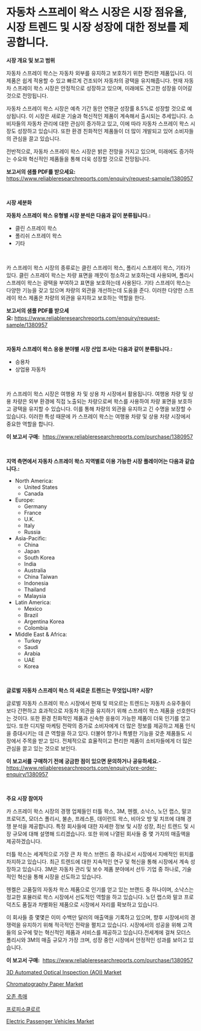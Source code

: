 <p><h1>자동차 스프레이 왁스 시장은 시장 점유율, 시장 트렌드 및 시장 성장에 대한 정보를 제공합니다.</h1></p><p><strong>시장 개요 및 보고 범위</strong></p>
<p><p>자동차 스프레이 왁스는 자동차 외부를 유지하고 보호하기 위한 편리한 제품입니다. 이 제품은 쉽게 적용할 수 있고 빠르게 건조되어 자동차의 광택을 유지해줍니다. 현재 자동차 스프레이 왁스 시장은 안정적으로 성장하고 있으며, 미래에도 견고한 성장을 이어갈 것으로 전망됩니다. </p><p>자동차 스프레이 왁스 시장은 예측 기간 동안 연평균 성장률 8.5%로 성장할 것으로 예상됩니다. 이 시장은 새로운 기술과 혁신적인 제품이 계속해서 출시되는 추세입니다. 소비자들의 자동차 관리에 대한 관심이 증가하고 있고, 이에 따라 자동차 스프레이 왁스 시장도 성장하고 있습니다. 또한 환경 친화적인 제품들이 더 많이 개발되고 있어 소비자들의 관심을 끌고 있습니다.</p><p>전반적으로, 자동차 스프레이 왁스 시장은 밝은 전망을 가지고 있으며, 미래에도 증가하는 수요와 혁신적인 제품들을 통해 더욱 성장할 것으로 전망됩니다.</p></p>
<p><strong>보고서의 샘플 PDF를 받으세요:</strong> <a href="https://www.reliableresearchreports.com/enquiry/request-sample/1380957">https://www.reliableresearchreports.com/enquiry/request-sample/1380957</a></p>
<p>&nbsp;</p>
<p><strong>시장 세분화</strong></p>
<p><strong>자동차 스프레이 왁스 유형별 시장 분석은 다음과 같이 분류됩니다.:</strong></p>
<p><ul><li>클린 스프레이 왁스</li><li>폴리쉬 스프레이 왁스</li><li>기타</li></ul></p>
<p>&nbsp;</p>
<p><p>카 스프레이 왁스 시장의 종류로는 클린 스프레이 왁스, 폴리시 스프레이 왁스, 기타가 있다. 클린 스프레이 왁스는 차량 표면을 깨끗이 청소하고 보호하는데 사용되며, 폴리시 스프레이 왁스는 광택을 부여하고 표면을 보호하는데 사용된다. 기타 스프레이 왁스는 다양한 기능을 갖고 있으며 차량의 외관을 개선하는데 도움을 준다. 이러한 다양한 스프레이 왁스 제품은 차량의 외관을 유지하고 보호하는 역할을 한다.</p></p>
<p><strong>보고서의 샘플 PDF를 받으세요:</strong>&nbsp;<a href="https://www.reliableresearchreports.com/enquiry/request-sample/1380957">https://www.reliableresearchreports.com/enquiry/request-sample/1380957</a></p>
<p>&nbsp;</p>
<p><strong> 자동차 스프레이 왁스 응용 분야별 시장 산업 조사는 다음과 같이 분류됩니다.:</strong></p>
<p><ul><li>승용차</li><li>상업용 자동차</li></ul></p>
<p>&nbsp;</p>
<p><p>카 스프레이 왁스 시장은 여행용 차 및 상용 차 시장에서 활용됩니다. 여행용 차량 및 상용 차량은 외부 환경에 직접 노출되는 차량으로써 왁스를 사용하여 차량 표면을 보호하고 광택을 유지할 수 있습니다. 이를 통해 차량의 외관을 유지하고 긴 수명을 보장할 수 있습니다. 이러한 특성 때문에 카 스프레이 왁스는 여행용 차량 및 상용 차량 시장에서 중요한 역할을 합니다.</p></p>
<p><strong>이 보고서 구매:</strong>&nbsp; <a href="https://www.reliableresearchreports.com/purchase/1380957">https://www.reliableresearchreports.com/purchase/1380957</a></p>
<p>&nbsp;</p>
<p><strong>지역 측면에서 자동차 스프레이 왁스 지역별로 이용 가능한 시장 플레이어는 다음과 같습니다.:</strong></p>
<p><ul>
    <li>
        North America:
        <ul>
            <li>United States</li>
            <li>Canada</li>
        </ul>
    </li>
    <li>
        Europe:
        <ul>
            <li>Germany</li>
            <li>France</li>
            <li>U.K.</li>
            <li>Italy</li>
            <li>Russia</li>
        </ul>
    </li>
    <li>
        Asia-Pacific:
        <ul>
            <li>China</li>
            <li>Japan</li>
            <li>South Korea</li>
            <li>India</li>
            <li>Australia</li>
            <li>China Taiwan</li>
            <li>Indonesia</li>
            <li>Thailand</li>
            <li>Malaysia</li>
        </ul>
    </li>
    <li>
        Latin America:
        <ul>
            <li>Mexico</li>
            <li>Brazil</li>
            <li>Argentina Korea</li>
            <li>Colombia</li>
        </ul>
    </li>
    <li>
        Middle East & Africa:
        <ul>
            <li>Turkey</li>
            <li>Saudi</li>
            <li>Arabia</li>
            <li>UAE</li>
            <li>Korea</li>
        </ul>
    </li>
    </ul></p>
<p>&nbsp;</p>
<p><strong>글로벌 자동차 스프레이 왁스 의 새로운 트렌드는 무엇입니까? 시장?</strong></p>
<p><p>글로벌 자동차 스프레이 왁스 시장에서 현재 및 떠오르는 트렌드는 자동차 소유주들이 보다 간편하고 효과적으로 자동차 외관을 유지하기 위해 스프레이 왁스 제품을 선호한다는 것이다. 또한 환경 친화적인 제품과 신속한 응용이 가능한 제품이 더욱 인기를 얻고 있다. 또한 디지털 마케팅 전략의 증가로 소비자에게 더 많은 정보를 제공하고 제품 인식을 증대시키는 데 큰 역할을 하고 있다. 더불어 향기나 특별한 기능을 갖춘 제품들도 시장에서 주목을 받고 있다. 전체적으로 효율적이고 편리한 제품이 소비자들에게 더 많은 관심을 끌고 있는 것으로 보인다.</p></p>
<p><strong>이 보고서를 구매하기 전에 궁금한 점이 있으면 문의하거나 공유하세요.</strong>- <a href="https://www.reliableresearchreports.com/enquiry/pre-order-enquiry/1380957">https://www.reliableresearchreports.com/enquiry/pre-order-enquiry/1380957</a></p>
<p>&nbsp;</p>
<p><strong>주요 시장 참여자</strong></p>
<p><p>카 스프레이 왁스 시장의 경쟁 업체들인 터틀 왁스, 3M, 헨켈, 소낙스, 노던 랩스, 말코 프로덕츠, 모더스 폴리시, 불손, 프레스톤, 데이런트 왁스, 비아오 방 및 치프에 대해 경쟁 분석을 제공합니다. 특정 회사들에 대한 자세한 정보 및 시장 성장, 최신 트렌드 및 시장 규모에 대해 설명해 드리겠습니다. 또한 위에 나열된 회사들 중 몇 가지의 매출액을 제공하겠습니다.</p><p>터틀 왁스는 세계적으로 가장 큰 차 왁스 브랜드 중 하나로서 시장에서 지배적인 위치를 차지하고 있습니다. 최근 트렌드에 대한 지속적인 연구 및 혁신을 통해 시장에서 계속 성장하고 있습니다. 3M은 자동차 관리 및 보수 제품 분야에서 선두 기업 중 하나로, 기술적인 혁신을 통해 시장을 선도하고 있습니다.</p><p>헨켈은 고품질의 자동차 왁스 제품으로 인기를 얻고 있는 브랜드 중 하나이며, 소낙스는 정교한 포뮬러로 왁스 시장에서 선도적인 역할을 하고 있습니다. 노던 랩스와 말코 프로덕츠도 품질과 차별화된 제품으로 시장에서 자리를 확보하고 있습니다.</p><p>이 회사들 중 몇몇은 이미 수백만 달러의 매출액을 기록하고 있으며, 향후 시장에서의 경쟁력을 유지하기 위해 적극적인 전략을 펼치고 있습니다. 시장에서의 성공을 위해 고객들의 요구에 맞는 혁신적인 제품과 서비스를 제공하고 있습니다.전세계에 걸쳐 모더스 폴리시와 3M의 매출 규모가 가장 크며, 성장 중인 시장에서 안정적인 성과를 보이고 있습니다.</p></p>
<p><strong>이 보고서 구매:</strong>&nbsp;&nbsp;<a href="https://www.reliableresearchreports.com/purchase/1380957">https://www.reliableresearchreports.com/purchase/1380957</a></p>
<p><p><a href="https://github.com/mabutironaldo/Market-Research-Report-List-3/blob/main/3d-automated-optical-inspection-aoi-market.md">3D Automated Optical Inspection (AOI) Market</a></p><p><a href="https://woozy-pyroraptor-a1f.notion.site/Chromatography-Paper-Market-Provides-a-Comprehensive-Analysis-Including-a-Macro-Overview-of-the-Mark-6d6145ee27e847eeb48d73d6cba3fc6f">Chromatography Paper Market</a></p><p><a href="https://github.com/Hubertstyenger6685/Market-Research-Report-List-1/blob/main/698862612016.md">오존 촉매</a></p><p><a href="https://github.com/hxzi07639916/Market-Research-Report-List-1/blob/main/225661112015.md">프로피소클로르</a></p><p><a href="https://issuu.com/reportprime-2/docs/electric-passenger-vehicles-market-size-2030.pptx">Electric Passenger Vehicles Market</a></p></p>
